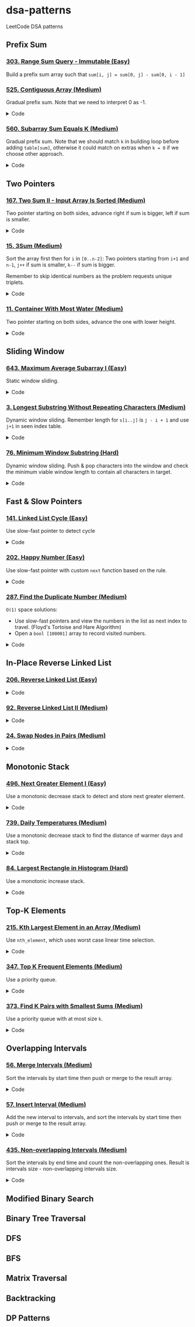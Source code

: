 # dsa-patterns

LeetCode DSA patterns

## Prefix Sum

### [303. Range Sum Query - Immutable (Easy)](/cpp/0303.range-sum-query-immutable/question.md)

Build a prefix sum array such that
`sum[i, j] = sum[0, j] - sum[0, i - 1]`

### [525. Contiguous Array (Medium)](/cpp/0525.contiguous-array/question.md)

Gradual prefix sum. Note that we need to interpret 0 as -1.

<details>

<summary>Code</summary>

```cpp
int findMaxLength(vector<int>& nums) {
    int n = nums.size(), sum = 0, len = 0;
    unordered_map<int, int> table;

    for (int i = 0; i < n; i++) {
        // prefix sum for nums until i
        // 0 -> -1 such that equal numbers of 0 and 1 will have a sum of 0
        sum += nums[i] ? 1 : -1;
        if (!sum) {
            // Case 1: found equal numbers at i
            len = i + 1;
        } else if (table.count(sum)) {
            // Case 2: repeated sum happend at i and j = table[sum]
            // means the sum is 0 between i and j -> equal number of 0
            // and 1.
            len = max(len, i - table[sum]);
        } else {
            // Case 3: record seen sum to index pair.
            table[sum] = i;
        }
    }

    return len;
}
```

</details>

### [560. Subarray Sum Equals K (Medium)](/cpp/0560.subarray-sum-equals-k/question.md)

Gradual prefix sum. Note that we should match `k` in building loop
before adding `table[sum]`, otherwise it could match on extras
when `k = 0` if we choose other approach.

<details>

<summary>Code</summary>

```cpp
int subarraySum(vector<int>& nums, int k) {
    int sum = 0, n = nums.size(), count = 0;
    unordered_map<int, int> table;
    // means k = sum[0, i], always unique so table[0] = 1.
    table[0] = 1;

    // sum[i, j] = k
    // -> sum[0, j] - sum[0, i] = k
    // -> sum[0, j] - k = sum[0, i]
    for (int i = 0; i < n; i++) {
        sum += nums[i];
        if (table.count(sum - k)) {
            count += table[sum - k];
        }
        table[sum]++;
    }

    return count;
}
```

</details>

## Two Pointers

### [167. Two Sum II - Input Array Is Sorted (Medium)](/cpp/0167.two-sum-ii-input-array-is-sorted/question.md)

Two pointer starting on both sides,
advance right if sum is bigger, left if sum is smaller.

<details>
<summary>Code</summary>

```cpp
vector<int> twoSum(vector<int>& numbers, int target) {
    int n = numbers.size();
    int i = 0, j = n - 1;
    while (i < j) {
        int sum = numbers[i] + numbers[j];
        if (sum > target) {
            j--;
        } else if (sum < target) {
            i++;
        } else {
            return {i + 1, j + 1};
        }
    }

    return {-1, -1};
}
```

</details>

### [15. 3Sum (Medium)](/cpp/0015.3sum/question.md)

Sort the array first then for `i` in `[0..n-2]`:
Two pointers starting from `i+1` and `n-1`,
`j++` if sum is smaller, `k--` if sum is bigger.

Remember to skip identical numbers as the problem requests unique triplets.

<details>
<summary>Code</summary>

```cpp
vector<vector<int>> threeSum(vector<int>& nums) {
    int n = nums.size();
    vector<vector<int>> result;
    sort(nums.begin(), nums.end());

    for (int i = 0; i < n - 2; i++) {
        // Skip same numbers.
        if (i != 0 && nums[i] == nums[i - 1]) {
            continue;
        }
        int x = nums[i];
        int j = i + 1, k = n - 1;
        while (j < k) {
            int y = nums[j], z = nums[k];
            int sum = x + y + z;

            if (sum < 0) {
                j++;
            } else if (sum > 0) {
                k--;
            } else {
                result.push_back({x, y, z});
                // Skip same numbers.
                while (j < k && nums[j] == y)
                    j++;
                while (j < k && nums[k] == z)
                    k--;
            }
        }
    }

    return result;
}
```

</details>

### [11. Container With Most Water (Medium)](/cpp/0011.container-with-most-water/question.md)

Two pointer starting on both sides, advance the one with lower height.

<details>
<summary>Code</summary>

```cpp
int maxArea(vector<int>& height) {
    int n = height.size();
    int i = 0, j = n - 1, area = numeric_limits<int>::min();

    while (i < j) {
        int hl = height[i], hr = height[j], width = j - i;

        if (hl < hr) {
            area = max(area, hl * width);
            i++;
        } else {
            area = max(area, hr * width);
            j--;
        }
    }

    return area;
}
```

</details>

## Sliding Window

### [643. Maximum Average Subarray I (Easy)](/cpp/0643.maximum-average-subarray-i/question.md)

Static window sliding.

<details>
<summary>Code</summary>

```cpp
double findMaxAverage(vector<int>& nums, int k) {
    int sum = 0, n = nums.size();
    for (int i = 0; i < k; i++) {
        sum += nums[i];
    }

    double avg = (double)sum / (double)k;
    if (k == n) {
        return avg;
    }

    for (int i = k; i < n; i++) {
        sum = sum + nums[i] - nums[i - k];
        avg = max(avg, (double)sum / (double)k);
    }

    return avg;
}
```

</details>

### [3. Longest Substring Without Repeating Characters (Medium)](/cpp/0003.longest-substring-without-repeating-characters/question.md)

Dynamic window sliding.
Remember length for `s[i..j]` is `j - i + 1` and use `j+1` in seen index table.

<details>
<summary>Code</summary>

```cpp
int lengthOfLongestSubstring(string s) {
    int n = s.size(), i = 0, len = 0;
    int seen[256] = {0};

    for (int j = 0; j < n; j++) {
        i = max(i, seen[s[j]]);
        len = max(len, j - i + 1);
        seen[s[j]] = j + 1;
    }

    return len;
}
```

</details>

### [76. Minimum Window Substring (Hard)](/cpp/0076.minimum-window-substring/question.md)

Dynamic window sliding.
Push & pop characters into the window and check the
minimum viable window length to contain all characters in target.

<details>
<summary>Code</summary>

```cpp
string minWindow(string s, string t) {
    // Early return cases.
    if (s.empty() || t.empty() || s.length() < t.length()) {
        return "";
    }

    // t_count: frequency table of t
    // window_count: frequency table of window
    int t_count[128] = {0}, window_count[128] = {0}, required = 0;

    for (const char c : t) {
        if (!t_count[c])
            required++; // check required unique chars.
        t_count[c]++;
    }

    // lo: window left bound
    // hi: window right bound
    int lo = 0, hi = 0, min_len = numeric_limits<int>::max(), base = 0;
    // formed: window has formed chars in t.
    int formed = 0;

    while (hi < s.length()) {
        char c = s[hi];
        // Push c to the window
        window_count[c]++;
        // If c is in t and window have the same frequency for c in t
        if (t_count[c] && window_count[c] == t_count[c]) {
            // Increase formed
            formed++;
        }

        while (lo <= hi && formed == required) {
            c = s[lo];
            // Update min_len
            if (hi - lo + 1 < min_len) {
                min_len = hi - lo + 1;
                base = lo;
            }
            // Pop c from the window
            window_count[c]--;
            // If c is in t and window have smaller frequency for c in t.
            if (t_count[c] && window_count[c] < t_count[c]) {
                // Decrease formed
                formed--;
            }

            lo++; // Advance lo ptr
        }
        hi++; // Advance hi ptr
    }

    return min_len == numeric_limits<int>::max() ? ""
                                                    : s.substr(base, min_len);
}
```

</details>

## Fast & Slow Pointers

### [141. Linked List Cycle (Easy)](/cpp/0141.linked-list-cycle/question.md)

Use slow-fast pointer to detect cycle

<details>
<summary>Code</summary>

```cpp
bool hasCycle(ListNode* head) {
    if (!head)
        return false;
    ListNode *slow = head, *fast = head;

    while (fast && fast->next) {
        slow = slow->next;
        fast = fast->next->next;
        if (slow == fast) {
            return true;
        }
    }

    return false;
}
```

</details>

### [202. Happy Number (Easy)](/cpp/0202.happy-number/question.md)

Use slow-fast pointer with custom `next` function based on the rule.

<details>
<summary>Code</summary>

```cpp
int next(int n) {
    int sum = 0;
    while (n > 0) {
        int digit = n % 10;
        sum += digit * digit;
        n /= 10;
    }

    return sum;
}

bool isHappy(int n) {
    if (n == 1) {
        return true;
    } else if (!n) {
        return false;
    }

    int slow = n, fast = n;

    while (fast != 1) {
        slow = next(slow);
        fast = next(next(fast));
        if (slow == fast && slow != 1) {
            return false;
        }
    }

    return true;
}
```

</details>

### [287. Find the Duplicate Number (Medium)](/cpp/0287.find-the-duplicate-number/question.md)

`O(1)` space solutions:

- Use slow-fast pointers and view the numbers in the list as next index to travel.
  (Floyd's Tortoise and Hare Algorithm)
- Open a `bool [100001]` array to record visited numbers.

<details>
<summary>Code</summary>

```cpp
int findDuplicate(vector<int>& nums) {
    int slow = nums[0];
    int fast = nums[0];

    do {
        slow = nums[slow];
        fast = nums[nums[fast]];
    } while (slow != fast);

    slow = nums[0];

    while (slow != fast) {
        slow = nums[slow];
        fast = nums[fast];
    }

    return fast;
}
```

</details>

## In-Place Reverse Linked List

### [206. Reverse Linked List (Easy)](/cpp/0206.reverse-linked-list/question.md)

<details>
<summary>Code</summary>

```cpp
ListNode* reverseList(ListNode* head) {
    ListNode *prev = nullptr, *curr = head;

    while (curr) {
        ListNode* next = curr->next;
        curr->next = prev;
        prev = curr;
        curr = next;
    }

    return prev;
}
```

</details>

### [92. Reverse Linked List II (Medium)](/cpp/0092.reverse-linked-list-ii/question.md)

<details>
<summary>Code</summary>

```cpp
ListNode* reverse(ListNode* head) {
    ListNode *prev = nullptr, *curr = head, *next = nullptr;

    while (curr) {
        next = curr->next;
        curr->next = prev;
        prev = curr;
        curr = next;
    }

    return prev;
}

ListNode* reverseBetween(ListNode* head, int left, int right) {
    ListNode *prev = nullptr, *curr = head;
    int count = 1;

    // Get start node
    while (count != left) {
        prev = curr;
        curr = curr->next;
        count++;
    }
    ListNode* start = curr;
    // Get end node
    while (count != right) {
        curr = curr->next;
        count++;
    }
    ListNode* end = curr->next;
    // split the end and revers the list.
    curr->next = nullptr;
    ListNode* new_head = reverse(start);
    // prev of start is previous node of start before reverse.
    if (prev) {
        prev->next = new_head;
    }
    // walk to list end and append end node.
    curr = new_head;
    while (curr->next) {
        curr = curr->next;
    }
    curr->next = end;
    // check if left is 1 (reverse strarts at head)
    return (left == 1) ? new_head : head;
}
```

</details>

### [24. Swap Nodes in Pairs (Medium)](/cpp/0024.swap-nodes-in-pairs/question.md)

<details>
<summary>Code</summary>

```cpp
ListNode* swapPairs(ListNode* head) {
    if (!head)
        return head;
    ListNode dummy(-1);
    dummy.next = head;
    ListNode *n1 = head, *n2 = head->next, *prev = &dummy;
    if (!n2)
        return head;

    while (n1 && n2) {
        // prev -> n1 -> n2 -> next
        ListNode* next = n2->next;
        // (prev -> n1, n2) -> next
        n1->next = next;
        // (prev, n2) -> n1 -> next
        n2->next = n1;
        // prev -> n2 -> n1 -> next
        prev->next = n2;
        prev = n1;
        if (next && next->next) {
            n1 = next;
            n2 = next->next;
        } else {
            break;
        }
    }

    return dummy.next;
}
```

</details>

## Monotonic Stack

### [496. Next Greater Element I (Easy)](/cpp/0496.next-greater-element-i/question.md)

Use a monotonic decrease stack to detect and store next greater element.

<details>
<summary>Code</summary>

```cpp
vector<int> nextGreaterElement(vector<int>& nums1, vector<int>& nums2) {
    stack<int> s;
    unordered_map<int, int> table;
    // Preprocess nums2 with a monotonic stack
    // and store stack top's next greater value in the table.
    for (int num : nums2) {
        while (!s.empty() && num > s.top()) {
            table[s.top()] = num;
            s.pop();
        }
        s.push(num);
    }

    while (!s.empty()) {
        table[s.top()] = -1;
        s.pop();
    }

    vector<int> res;

    for (int num : nums1) {
        res.push_back(table[num]);
    }

    return res;
}
```

</details>

### [739. Daily Temperatures (Medium)](/cpp/0739.daily-temperatures/question.md)

Use a monotonic decrease stack to find the distance of warmer days and stack top.

<details>
<summary>Code</summary>

```cpp
vector<int> dailyTemperatures(vector<int>& temperatures) {
    stack<int> s;
    int n = temperatures.size();
    vector<int> res(n, 0);

    for (int i = 0; i < n; i++) {
        int t = temperatures[i];
        while (!s.empty() && t > temperatures[s.top()]) {
            res[s.top()] = i - s.top();
            s.pop();
        }
        s.push(i);
    }

    return res;
}
```

</details>

### [84. Largest Rectangle in Histogram (Hard)](/cpp/0084.largest-rectangle-in-histogram/question.md)

Use a monotonic increase stack.

<details>
<summary>Code</summary>

```cpp
int largestRectangleArea(vector<int>& heights) {
    stack<int> s;
    s.push(-1);
    int amax = 0;

    for (int i = 0; i < heights.size(); i++) {
        while (s.top() != -1 && heights[i] < heights[s.top()]) {
            int height = heights[s.top()];
            s.pop();
            int width = i - s.top() - 1;
            amax = max(amax, width * height);
        }
        s.push(i);
    }

    while (s.top() != -1) {
        int height = heights[s.top()];
        s.pop();
        int width = heights.size() - s.top() - 1;
        amax = max(amax, width * height);
    }

    return amax;
}
```

</details>

## Top-K Elements

### [215. Kth Largest Element in an Array (Medium)](/cpp/0215.kth-largest-element-in-an-array/question.md)

Use `nth_element`, which uses worst case linear time selection.

<details>
<summary>Code</summary>

```cpp
int findKthLargest(vector<int>& nums, int k) {
    // O(n) selecttion algorithm
    nth_element(nums.begin(), nums.begin() + k - 1, nums.end(),
                std::greater<>{});

    return nums[k - 1];
}
```

</details>

### [347. Top K Frequent Elements (Medium)](/cpp/0347.top-k-frequent-elements/question.md)

Use a priority queue.

<details>
<summary>Code</summary>

```cpp
vector<vector<int>> kSmallestPairs(vector<int>& nums1, vector<int>& nums2,
                                    int k) {
    vector<vector<int>> ans;
    priority_queue<pair<int, pair<int, int>>> pq;
    for (int i = 0; i < nums1.size(); i++) {
        for (int j = 0; j < nums2.size(); j++) {
            int sum = nums1[i] + nums2[j];
            if (pq.size() < k)
                pq.push({sum, {nums1[i], nums2[j]}});
            else if (sum < pq.top().first) {
                pq.pop();
                pq.push({sum, {nums1[i], nums2[j]}});
            } else if (sum >= pq.top().first) {
                break;
            }
        }
    }
    while (!pq.empty()) {
        ans.push_back({pq.top().second.first, pq.top().second.second});
        pq.pop();
    }
    return ans;
}
```

</details>

### [373. Find K Pairs with Smallest Sums (Medium)](/cpp/0373.find-k-pairs-with-smallest-sums/question.md)

Use a priority queue with at most size `k`.

<details>
<summary>Code</summary>

```cpp
vector<vector<int>> kSmallestPairs(vector<int>& nums1, vector<int>& nums2,
                                    int k) {
    vector<vector<int>> ans;
    priority_queue<pair<int, pair<int, int>>> pq;
    for (int i = 0; i < nums1.size(); i++) {
        for (int j = 0; j < nums2.size(); j++) {
            int sum = nums1[i] + nums2[j];
            if (pq.size() < k)
                pq.push({sum, {nums1[i], nums2[j]}});
            else if (sum < pq.top().first) {
                pq.pop();
                pq.push({sum, {nums1[i], nums2[j]}});
            } else if (sum >= pq.top().first) {
                break;
            }
        }
    }
    while (!pq.empty()) {
        ans.push_back({pq.top().second.first, pq.top().second.second});
        pq.pop();
    }
    return ans;
}
```

</details>

## Overlapping Intervals

### [56. Merge Intervals (Medium)](/cpp/0056.merge-intervals/question.md)

Sort the intervals by start time then push or merge to the result array.

<details>
<summary>Code</summary>

```cpp
vector<vector<int>> merge(vector<vector<int>>& intervals) {
    sort(intervals.begin(), intervals.end(),
            [](const vector<int>& a, const vector<int>& b) {
                return a[0] < b[0];
            });
    vector<vector<int>> res;

    for (vector<int>& i : intervals) {
        if (res.empty() || i[0] > res.back()[1]) {
            res.emplace_back(i);
        } else {
            int end = max(res.back()[1], i[1]);
            res.back()[1] = end;
        }
    }

    return res;
}
```

</details>

### [57. Insert Interval (Medium)](/cpp/0057.insert-interval/question.md)

Add the new interval to intervals, and sort the intervals by start time
then push or merge to the result array.

<details>
<summary>Code</summary>

```cpp
vector<vector<int>> insert(vector<vector<int>>& intervals,
                            vector<int>& newInterval) {
    intervals.emplace_back(newInterval);
    sort(intervals.begin(), intervals.end(),
            [](const vector<int>& a, const vector<int>& b) {
                return a[0] < b[0];
            });
    vector<vector<int>> res;

    for (vector<int>& i : intervals) {
        if (res.empty() || i[0] > res.back()[1]) {
            res.emplace_back(i);
        } else {
            int end = max(res.back()[1], i[1]);
            int start = min(res.back()[0], i[0]);

            res.back()[0] = start;
            res.back()[1] = end;
        }
    }

    return res;
}
```

</details>

### [435. Non-overlapping Intervals (Medium)](/cpp/0435.non-overlapping-intervals/question.md)

Sort the intervals by end time and count the non-overlapping ones.
Result is intervals size - non-overlapping intervals size.

<details>
<summary>Code</summary>

```cpp
int eraseOverlapIntervals(vector<vector<int>>& intervals) {
    sort(intervals.begin(), intervals.end(),
            [](const vector<int>& a, const vector<int>& b) {
                return a[1] < b[1];
            });

    int count = 1, prev = 0;
    for (int i = 1; i < intervals.size(); i++) {
        if (intervals[i][0] >= intervals[prev][1]) {
            prev = i;
            count++;
        }
    }

    return intervals.size() - count;
}
```

</details>

## Modified Binary Search

## Binary Tree Traversal

## DFS

## BFS

## Matrix Traversal

## Backtracking

## DP Patterns
